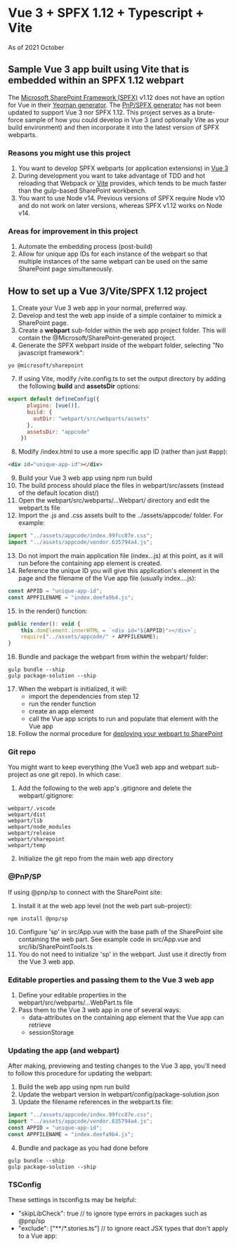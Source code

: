 # Vue 3 + SPFX 1.12 + Typescript + Vite
As of 2021 October

## Sample Vue 3 app built using Vite that is embedded within an SPFX 1.12 webpart

The [Microsoft SharePoint Framework (SPFX)](https://docs.microsoft.com/en-us/sharepoint/dev/spfx/set-up-your-development-environment) v1.12 does not have an option for Vue in their [Yeoman generator](https://docs.microsoft.com/en-us/sharepoint/dev/spfx/toolchain/scaffolding-projects-using-yeoman-sharepoint-generator). The [PnP/SPFX generator](https://pnp.github.io/generator-spfx/#spfx-generator-version) has not been updated to support Vue 3 nor SPFX 1.12. This project serves as a brute-force sample of how you could develop in Vue 3 (and optionally Vite as your build environment) and then incorporate it into the latest version of SPFX webparts.


### Reasons you might use this project
1. You want to develop SPFX webparts (or application extensions) in [Vue 3](https://v3.vuejs.org/)
2. During development you want to take advantage of TDD and hot reloading that Webpack or [Vite](https://vitejs.dev/) provides, which tends to be much faster than the gulp-based SharePoint workbench.
3. You want to use Node v14. Previous versions of SPFX require Node v10 and do not work on later versions, whereas SPFX v1.12 works on Node v14.


### Areas for improvement in this project
1. Automate the embedding process (post-build)
2. Allow for unique app IDs for each instance of the webpart so that multiple instances of the same webpart can be used on the same SharePoint page simultaneously.


## How to set up a Vue 3/Vite/SPFX 1.12 project
1. Create your Vue 3 web app in your normal, preferred way.
2. Develop and test the web app inside of a simple container to mimick a SharePoint page.
3. Create a **webpart** sub-folder within the web app project folder. This will contain the @Microsoft/SharePoint-generated project.
4. Generate the SPFX webpart inside of the webpart folder, selecting "No javascript framework":
```shell
yo @microsoft/sharepoint
```
7. If using Vite, modify /vite.config.ts to set the output directory by adding the following **build** and **assetsDir** options:
```javascript
export default defineConfig({
	  plugins: [vue()],
	  build: {
	    outDir: "webpart/src/webparts/assets"
	  },
	  assetsDir: "appcode"
	})
```
8. Modify /index.html to use a more specific app ID (rather than just #app):
```html
<div id="unique-app-id"></div>
```
9. Build your Vue 3 web app using npm run build
10. The build process should place the files in webpart/src/assets (instead of the default location dist/)
11. Open the webpart/src/webparts/...Webpart/ directory and edit the webpart.ts file
12. Import the .js and .css assets built to the ../assets/appcode/ folder. For example:
```javascript
import "../assets/appcode/index.99fcc87e.css";
import "../assets/appcode/vendor.635794a4.js";
```
13. Do not import the main application file (index...js) at this point, as it will run before the containing app element is created.
14. Reference the unique ID you will give this application's element in the page and the filename of the Vue app file (usually index....js):
```javascript
const APPID = "unique-app-id";
const APPFILENAME = "index.deefa9b4.js";
```
15. In the render() function:
```javascript
public render(): void {
    this.domElement.innerHTML = `<div id="${APPID}"></div>`;
    require("../assets/appcode/" + APPFILENAME);
}
```
16. Bundle and package the webpart from within the webpart/ folder:
```shell
gulp bundle --ship
gulp package-solution --ship
```
17. When the webpart is initialized, it will:
    - import the dependencies from step 12
    - run the render function
    - create an app element
    - call the Vue app scripts to run and populate that element with the Vue app
18. Follow the normal procedure for [deploying your webpart to SharePoint](https://docs.microsoft.com/en-us/sharepoint/dev/spfx/web-parts/get-started/serve-your-web-part-in-a-sharepoint-page)

### Git repo
You might want to keep everything (the Vue3 web app and webpart sub-project as one git repo). In which case:
1. Add the following to the web app's .gitignore and delete the webpart/.gitignore:
```text
webpart/.vscode
webpart/dist
webpart/lib
webpart/node_modules
webpart/release
webpart/sharepoint
webpart/temp
```
2. Initialize the git repo from the main web app directory


### @PnP/SP
If using @pnp/sp to connect with the SharePoint site:
1. Install it at the web app level (not the web part sub-project):
```shell
npm install @pnp/sp
```
10. Configure 'sp' in src/App.vue with the base path of the SharePoint site containing the web part. See example code in src/App.vue and src/lib/SharePointTools.ts
11. You do not need to initialize 'sp' in the webpart. Just use it directly from the Vue 3 web app.


### Editable properties and passing them to the Vue 3 web app
1. Define your editable properties in the webpart/src/webparts/...WebPart.ts file
2. Pass them to the Vue 3 web app in one of several ways:
    - data-attributes on the containing app element that the Vue app can retrieve
    - sessionStorage


### Updating the app (and webpart)
After making, previewing and testing changes to the Vue 3 app, you'll need to follow this procedure for updating the webpart:
1. Build the web app using npm run build
2. Update the webpart version in webpart/config/package-solution.json
3. Update the filename references in the webpart.ts file:
```javascript
import "../assets/appcode/index.99fcc87e.css";
import "../assets/appcode/vendor.635794a4.js";
const APPID = "unique-app-id";
const APPFILENAME = "index.deefa9b4.js";
```
4. Bundle and package as you had done before
```shell
gulp bundle --ship
gulp package-solution --ship
```

### TSConfig
These settings in tsconfig.ts may be helpful:
- "skipLibCheck": true // to ignore type errors in packages such as @pnp/sp
- "exclude": ["**/*.stories.ts"] // to ignore react JSX types that don't apply to a Vue app: